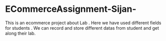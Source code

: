 # ECommerceAssignment-Sijan-
This is an ecommerce project about Lab . 
Here we have used different fields for students . 
We can record and store different datas from student and get along their lab. 

